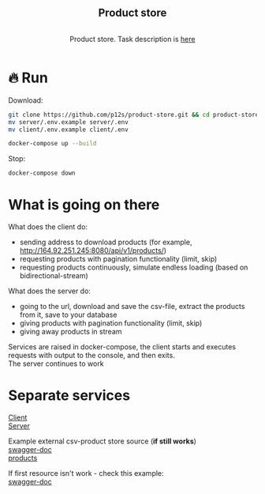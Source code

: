 <div align="center">
<article style="display: flex; flex-direction: column; align-items: center; justify-content: center;">
  <h1 style="width: 100%; text-align: center;">Product store</h1>
  <p>Product store. Task description is <a href="task.md">here</a></p>
</article>
</div>

# 🔥 Run
Download:
```sh
git clone https://github.com/p12s/product-store.git && cd product-store
mv server/.env.example server/.env
mv client/.env.example client/.env

docker-compose up --build
```
Stop:  
```sh
docker-compose down
```
  
# What is going on there
What does the client do:  
- sending address to download products (for example, http://164.92.251.245:8080/api/v1/products/)  
- requesting products with pagination functionality (limit, skip)  
- requesting products continuously, simulate endless loading (based on bidirectional-stream)  
  
What does the server do:  
- going to the url, download and save the csv-file, extract the products from it, save to your database  
- giving products with pagination functionality (limit, skip)  
- giving away products in stream  
  
Services are raised in docker-compose, the client starts and executes requests with output to the console, and then exits.  
The server continues to work  

# Separate services
[Client](client)  
[Server](server)  

Example external csv-product store source (**if still works**)  
[swagger-doc](http://164.92.251.245:8080/api/v1/products/)  
[products](http://164.92.251.245:8080/api/v1/products/)  
  
If first resource isn't work - check this example:  
[swagger-doc](https://github.com/p12s/csv-create-api/tree/master/docs)

